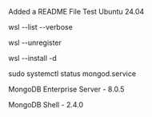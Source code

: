 Added a README File
Test Ubuntu 24.04

wsl --list --verbose

wsl --unregister <DistroName>

wsl --install -d <DistroName>

sudo systemctl status mongod.service

MongoDB Enterprise Server - 8.0.5

MongoDB Shell - 2.4.0

